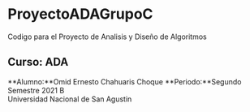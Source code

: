# ProyectoADAGrupoC
Codigo para el Proyecto de Analisis y Diseño de Algoritmos

## Curso: ADA
**Alumno:**Omid Ernesto Chahuaris Choque
**Periodo:**Segundo Semestre 2021 B  
Universidad Nacional de San Agustin  
